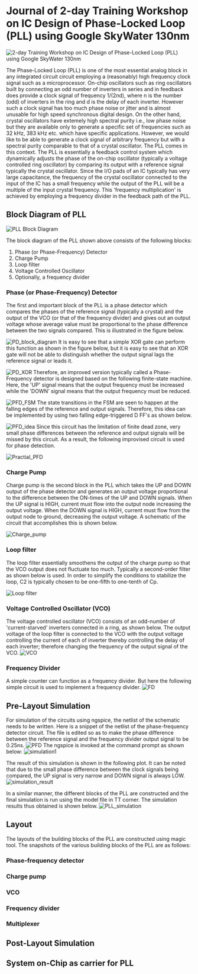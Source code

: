 # Journal of 2-day Training Workshop on IC Design of Phase-Locked Loop (PLL) using Google SkyWater 130nm

![2-day Training Workshop on IC Design of Phase-Locked Loop (PLL) using Google SkyWater 130nm](PLL_VSD_ad.png)

The Phase-Locked Loop (PLL) is one of the most essential analog block in any integrated circuit circuit employing a (reasonably) high frequency clock signal such as a microprocessor. On-chip oscillators such as ring oscillators built by connecting an odd number of inverters in series and in feedback does provide a clock signal of frequency 1/(2*n*d), where n is the number (odd) of inverters in the ring and d is the delay of each inverter. However such a clock signal has too much phase noise or jitter and is almost unusable for high speed synchronous digital design. On the other hand, crystal oscillators have extemely high spectral purity i.e., low phase noise but they are available only to generate a specific set of frequencies such as 32 kHz, 383 kHz etc. which have specific applications. However, we would like to be able to generate a clock signal of arbitrary frequency but with a spectral purity comparable to that of a crystal oscillator. The PLL comes in this context. The PLL is essentially a feedback control system which dynamically adjusts the phase of the on-chip oscillator (typically a voltage controlled ring oscillator) by comparing its output with a reference signal typically the crystal oscillator. Since the I/O pads of an IC typically has very large capacitance, the frequency of the crystal oscillator connected to the input of the IC has a small frequency while the output of the PLL will be a multiple of the input crystal frequency. This 'frequency multiplication' is achieved by employing a frequency divider in the feedback path of the PLL.

## Block Diagram of PLL

![PLL Block Diagram](PLL_blk.jpg)

The block diagram of the PLL shown above consists of the following blocks:
1. Phase (or Phase-Frequency) Detector
2. Charge Pump
3. Loop filter
4. Voltage Controlled Oscillator
5. Optionally, a frequency divider

### Phase (or Phase-Frequency) Detector
The first and important block of the PLL is a phase detector which compares the phases of the reference signal (typically a crystal) and the output of the VCO (or that of the frequency divider) and gives out an output voltage whose average value must be proportional to the phase difference between the two signals compared. This is illustrated in the figure below.

![PD_block_diagram](PD_blk.png)
It is easy to see that a simple XOR gate can perform this function as shown in the figure below, but it is easy to see that an XOR gate will not be able to distinguish whether the output signal lags the reference signal or leads it.

![PD_XOR](PD_xor.png)
Therefore, an improved version typically called a Phase-Frequency detector is designed based on the following finite-state machine. Here, the 'UP' signal means that the output frequency must be increased while the 'DOWN' signal means that the output frequency must be reduced.

![PFD_FSM](PFD_FSM.png)
The state transitions in the FSM are seen to happen at the falling edges of the reference and output signals. Therefore, this idea can be implemented by using two falling edge-triggered D FF's as shown below.

![PFD_idea](PFD_basic_idea.png)
Since this circuit has the limitation of finite dead zone, very small phase differences between the reference and output signals will be missed by this circuit. As a result, the following improvised circuit is used for phase detection.

![Practial_PFD](practical_PFD.png)

### Charge Pump
Charge pump is the second block in the PLL which takes the UP and DOWN output of the phase detector and generates an output voltage proportional to the difference between the ON-times of the UP and DOWN signals. When the UP signal is HIGH, current must flow into the output node increasing the output voltage. When the DOWN signal is HIGH, current must flow from the output node to ground, decreasing the output voltage. A schematic of the circuit that accomplishes this is shown below.

![Charge_pump](CP_schematic.png)

### Loop filter
The loop filter essentially smoothens the output of the charge pump so that the VCO output does not fluctuate too much. Typically a second-order filter as shown below is used. In order to simplify the conditions to stabilize the loop, C2 is typically chosen to be one-fifth to one-tenth of Cp.

![Loop filter](loop_filter.png)

### Voltage Controlled Oscillator (VCO)
The voltage controlled oscillator (VCO) consists of an odd-number of 'current-starved' inverters connected in a ring, as shown below. The output voltage of the loop filter is connected to the VCO with the output voltage controlling the current of each of inverter thereby controlling the delay of each inverter; therefore changing the frequency of the output signal of the VCO.
![VCO](VCO_schemtic.png)

### Frequency Divider
A simple counter can function as a frequency divider. But here the following simple circuit is used to implement a frequency divider.
![FD](Freq_Divider_schematic.png)

## Pre-Layout Simulation
For simulation of the circuits using ngspice, the netlist of the schematic needs to be written. Here is a snippet of the netlist of the phase-frequency detector circuit. The file is edited so as to make the phase difference between the reference signal and the frequency divider output signal to be 0.25ns.
![PFD](nano_text_editor.png)
The ngspice is invoked at the command prompt as shown below:
![simulation1](proof_of_lab_work.png)

The result of this simulation is shown in the following plot. It can be noted that due to the small phase difference between the clock signals being compared, the UP signal is very narrow and DOWN signal is always LOW.
![simulation_result](PFD_dead_zone_simulation.png)

In a similar manner, the different blocks of the PLL are constructed and the final simulation is run using the model file in TT corner. The simulation results thus obtained is shown below.
![PLL_simulation](PLL_full_simulation.png)

## Layout
The layouts of the building blocks of the PLL are constructed using magic tool. The snapshots of the various building blocks of the PLL are as follows:
### Phase-frequency detector
### Charge pump
### VCO
### Frequency divider
### Multiplexer 

## Post-Layout Simulation

## System on-Chip as carrier for PLL



